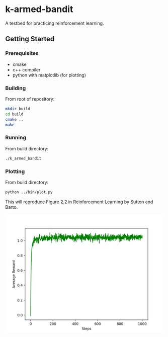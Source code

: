 # k-armed-bandit

A testbed for practicing reinforcement learning.

## Getting Started

### Prerequisites

- cmake
- c++ compiler
- python with matplotlib (for plotting)

### Building

From root of repository:

```sh
mkdir build
cd build
cmake ..
make
```

### Running

From build directory:

```sh
./k_armed_bandit
```

### Plotting

From build directory:

```sh
python ../bin/plot.py 
```

This will reproduce Figure 2.2 in Reinforcement Learning by Sutton and Barto.

![Average Reward](/doc/figure-2-2.png)
